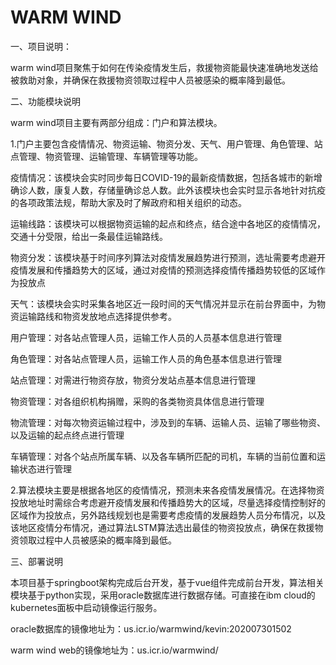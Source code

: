 # WARM WIND
一、项目说明：

warm wind项目聚焦于如何在传染疫情发生后，救援物资能最快速准确地发送给被救助对象，并确保在救援物资领取过程中人员被感染的概率降到最低。

二、功能模块说明

warm wind项目主要有两部分组成：门户和算法模块。

1.门户主要包含疫情情况、物资运输、物资分发、天气、用户管理、角色管理、站点管理、物资管理、运输管理、车辆管理等功能。

疫情情况：该模块会实时同步每日COVID-19的最新疫情数据，包括各城市的新增确诊人数，康复人数，存储量确诊总人数。此外该模块也会实时显示各地针对抗疫的各项政策法规，帮助大家及时了解政府和相关组织的动态。

运输线路：该模块可以根据物资运输的起点和终点，结合途中各地区的疫情情况，交通十分受限，给出一条最佳运输路线。

物资分发：该模块基于时间序列算法对疫情发展趋势进行预测，选址需要考虑避开疫情发展和传播趋势大的区域，通过对疫情的预测选择疫情传播趋势较低的区域作为投放点

天气：该模块会实时采集各地区近一段时间的天气情况并显示在前台界面中，为物资运输路线和物资发放地点选择提供参考。

用户管理：对各站点管理人员，运输工作人员的人员基本信息进行管理

角色管理：对各站点管理人员，运输工作人员的角色基本信息进行管理

站点管理：对需进行物资存放，物资分发站点基本信息进行管理

物资管理：对各组织机构捐赠，采购的各类物资具体信息进行管理

物流管理：对每次物资运输过程中，涉及到的车辆、运输人员、运输了哪些物资、以及运输的起点终点进行管理

车辆管理：对各个站点所属车辆、以及各车辆所匹配的司机，车辆的当前位置和运输状态进行管理

2.算法模块主要是根据各地区的疫情情况，预测未来各疫情发展情况。在选择物资投放地址时需综合考虑避开疫情发展和传播趋势大的区域，尽量选择疫情控制好的区域作为投放点，另外路线规划也是需要考虑疫情的发展趋势人员分布情况，以及该地区疫情分布情况，通过算法LSTM算法选出最佳的物资投放点，确保在救援物资领取过程中人员被感染的概率降到最低。

三、部署说明

本项目基于springboot架构完成后台开发，基于vue组件完成前台开发，算法相关模块基于python实现，采用oracle数据库进行数据存储。可直接在ibm cloud的kubernetes面板中启动镜像运行服务。

oracle数据库的镜像地址为：us.icr.io/warmwind/kevin:202007301502

warm wind  web的镜像地址为：us.icr.io/warmwind/



